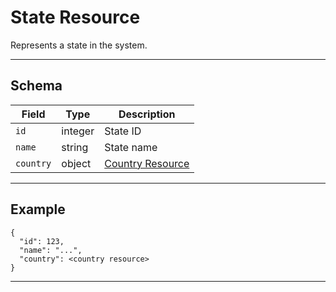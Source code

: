 # State Resource

Represents a state in the system.


---

## Schema
| Field      | Type    | Description                                 |
|----------- |---------|---------------------------------------------|
| `id`       | integer | State ID                                    |
| `name`     | string  | State name                                  |
| `country`  | object  | [Country Resource](../countries/country_resource.md) |

---

## Example
```
{
  "id": 123,
  "name": "...",
  "country": <country resource>
}
```

---
